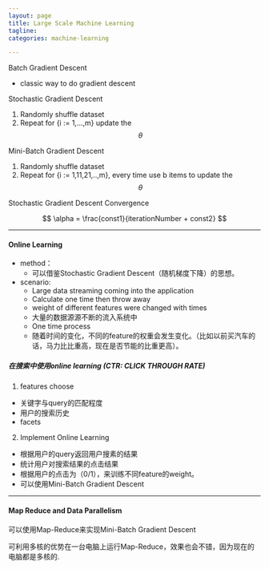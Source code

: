 ```yaml
---
layout: page
title: Large Scale Machine Learning
tagline:
categories: machine-learning

---
```


Batch Gradient Descent

- classic way to do gradient descent

Stochastic Gradient Descent

1. Randomly shuffle dataset
2. Repeat for {i := 1,...,m} update the $$\theta$$

Mini-Batch Gradient Descent

1. Randomly shuffle dataset
2. Repeat for {i := 1,11,21,..,m}, every time use b items to update the $$\theta$$

Stochastic Gradient Descent Convergence

$$
\alpha = \frac{const1}{iterationNumber + const2}
$$

---

#### Online Learning

- method：
  + 可以借鉴Stochastic Gradient Descent（随机梯度下降）的思想。
- scenario:
  + Large data streaming coming into the application
  + Calculate one time then throw away
  + weight of different features were changed with times
  + 大量的数据源源不断的流入系统中
  + One time process
  + 随着时间的变化，不同的feature的权重会发生变化。（比如以前买汽车的话，马力比比重高，现在是否节能的比重更高）。

##### 在搜索中使用online learning (CTR: CLICK THROUGH RATE)

1. features choose
  - 关键字与query的匹配程度
  - 用户的搜索历史
  - facets
2. Implement Online Learning
  - 根据用户的query返回用户搜素的结果
  - 统计用户对搜索结果的点击结果
  - 根据用户的点击为（0/1），来训练不同feature的weight。
  - 可以使用Mini-Batch Gradient Descent

---

#### Map Reduce and Data Parallelism

可以使用Map-Reduce来实现Mini-Batch Gradient Descent

可利用多核的优势在一台电脑上运行Map-Reduce，效果也会不错，因为现在的电脑都是多核的.
